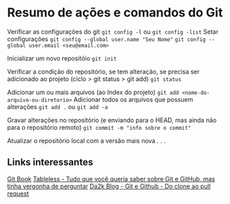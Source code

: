 # Resumo de ações e comandos do Git

Verificar as configurações do git
```git config -l``` ou ```git config -list``` 
Setar configurações
```git config --global user.name "Seu Nome"```
```git config --global user.email <seu@email.com>```


Inicializar  um novo repositóio
```git init```

Verificar a condição do repositório, se tem alteração, se precisa ser adicionado ao projeto (ciclo > git status > git add) 
```git status```

Adicionar um ou mais arquivos (ao Index do projeto)
```git add <nome-do-arquivo-ou-diretorio>``` 
Adicionar todos os arquivos que possuem alterações
```git add .``` ou ```git add -a``` 

Gravar alterações no repositório (e enviando para o HEAD, mas ainda não para o repositório remoto)
```git commit -m "info sobre o commit"```


Atualizar o repositório local com a versão mais nova
.
.
.



 

 ## Links interessantes

[Git Book](https://git-scm.com/book/pt-br/v2/Come%C3%A7ando-Configura%C3%A7%C3%A3o-Inicial-do-Git)
[Tableless - Tudo que você queria saber sobre Git e GitHub, mas tinha vergonha de perguntar](https://tableless.com.br/tudo-que-voce-queria-saber-sobre-git-e-github-mas-tinha-vergonha-de-perguntar/)
[Da2k Blog - Git e Github - Do clone ao pull request](https://blog.da2k.com.br/2015/02/04/git-e-github-do-clone-ao-pull-request/)
 
